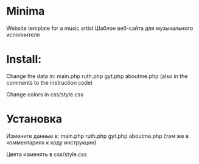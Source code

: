 # Minima
Website template for a music artist
Шаблон веб-сайта для музыкального исполнителя
# Install:
Change the data in:
main.php
ruth.php
gyt.php
aboutme.php 
(also in the comments to the instruction code)

Change colors in css/style.css
# Установка
Измените данные в:
main.php
ruth.php
gyt.php
aboutme.php
(там же в комментариях к коду инструкции)

Цвета изменять в css/style.css
